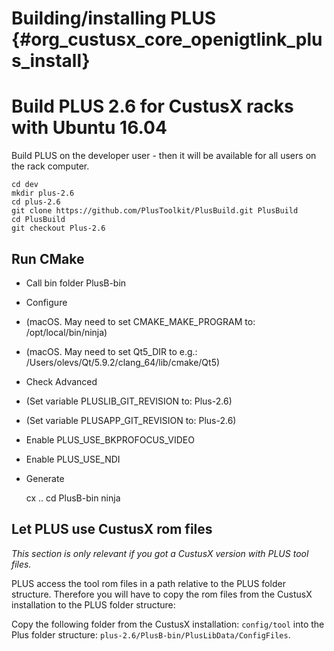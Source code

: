 Building/installing PLUS {#org_custusx_core_openigtlink_plus_install}
===================

Build PLUS 2.6 for CustusX racks with Ubuntu 16.04
===========================================================
Build PLUS on the developer user - then it will be available for all users on the rack computer.

    cd dev
    mkdir plus-2.6
    cd plus-2.6
    git clone https://github.com/PlusToolkit/PlusBuild.git PlusBuild
    cd PlusBuild
    git checkout Plus-2.6

Run CMake
-----------------------------------------------------------
- Call bin folder PlusB-bin
- Configure
- (macOS. May need to set CMAKE_MAKE_PROGRAM to: /opt/local/bin/ninja)
- (macOS. May need to set Qt5_DIR to e.g.: /Users/olevs/Qt/5.9.2/clang_64/lib/cmake/Qt5)
- Check Advanced
- (Set variable PLUSLIB_GIT_REVISION to: Plus-2.6)
- (Set variable PLUSAPP_GIT_REVISION to: Plus-2.6)
- Enable PLUS_USE_BKPROFOCUS_VIDEO
- Enable PLUS_USE_NDI
- Generate


    cx ..
    cd PlusB-bin
    ninja

Let PLUS use CustusX rom files
-----------------------------------------------------------
<i>This section is only relevant if you got a CustusX version with PLUS tool files.</i>

PLUS access the tool rom files in a path relative to the PLUS folder structure.
Therefore you will have to copy the rom files from the CustusX installation
to the PLUS folder structure:

Copy the following folder from the CustusX installation: ```config/tool```
into the Plus folder structure: ```plus-2.6/PlusB-bin/PlusLibData/ConfigFiles```.


